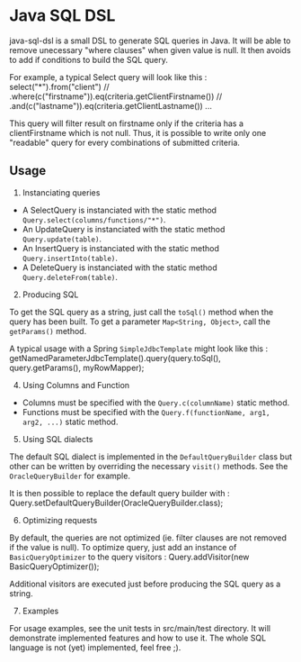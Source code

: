 Java SQL DSL
============
java-sql-dsl is a small DSL to generate SQL queries in Java. It will
be able to remove unecessary "where clauses" when given value is
null. It then avoids to add if conditions to build the SQL query.

For example, a typical Select query will look like this :
        select("*").from("client") //
        .where(c("firstname")).eq(criteria.getClientFirstname()) //
        .and(c("lastname")).eq(criteria.getClientLastname())
        ...

This query will filter result on firstname only if the criteria has a
clientFirstname which is not null.
Thus, it is possible to write only one "readable" query for every
combinations of submitted criteria.

Usage
-----
1. Instanciating queries

- A SelectQuery is instanciated with the static method
  ``Query.select(columns/functions/"*")``.
- An UpdateQuery is instanciated with the static method
  ``Query.update(table)``.
- An InsertQuery is instanciated with the static method
  ``Query.insertInto(table)``.
- A DeleteQuery is instanciated with the static method
  ``Query.deleteFrom(table)``.

2. Producing SQL

To get the SQL query as a string, just call the ``toSql()`` method
when the query has been built.
To get a parameter ``Map<String, Object>``, call the ``getParams()``
method.

A typical usage with a Spring ``SimpleJdbcTemplate`` might look like
this :
        getNamedParameterJdbcTemplate().query(query.toSql(),
        query.getParams(), myRowMapper);

4. Using Columns and Function

- Columns must be specified with the ``Query.c(columnName)`` static
  method.
- Functions must be specified with the ``Query.f(functionName, arg1,
  arg2, ...)`` static method.

5. Using SQL dialects

The default SQL dialect is implemented in the ``DefaultQueryBuilder``
class but other can be written by overriding the necessary ``visit()``
methods. See the ``OracleQueryBuilder`` for example.

It is then possible to replace the default query builder with :
        Query.setDefaultQueryBuilder(OracleQueryBuilder.class);

6. Optimizing requests

By default, the queries are not optimized (ie. filter clauses are not
removed if the value is null).
To optimize query, just add an instance of ``BasicQueryOptimizer`` to
the query visitors :
        Query.addVisitor(new BasicQueryOptimizer());

Additional visitors are executed just before producing the SQL query
as a string.

7. Examples

For usage examples, see the unit tests in src/main/test directory. It
will demonstrate implemented features and how to use it. The whole SQL
language is not (yet) implemented, feel free ;).
